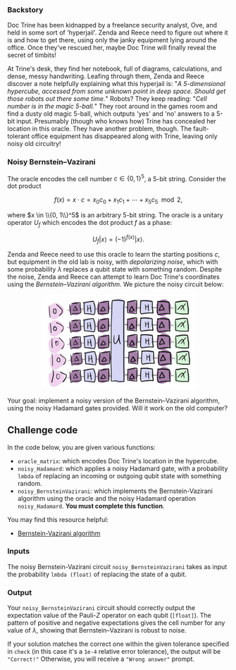 ### Backstory

Doc Trine has been kidnapped by a freelance security analyst, Ove, and
held in some sort of 'hyperjail'. Zenda and Reece need to figure out
where it is and how to get there, using only the janky equipment lying
around the office. Once they've rescued her, maybe Doc Trine will finally
reveal the secret of timbits!

At Trine's desk, they find her notebook, full of diagrams,
calculations, and dense, messy handwriting. Leafing through
them, Zenda and Reece discover a note helpfully explaining
what this hyperjail is: "_A 5-dimensional hypercube, accessed from some
unknown point in deep space. Should get those robots out there some
time._" Robots? They keep reading: "_Cell number is in the magic
5-ball._" They root around in the games room and find a dusty old magic
5-ball, which outputs 'yes' and 'no' answers to a 5-bit input.
Presumably (though who knows how) Trine has concealed her location in
this oracle. They have another problem, though. The fault-tolerant
office equipment has disappeared along with Trine, leaving only noisy
old circuitry!

### Noisy Bernstein–Vazirani

The oracle encodes the cell number $c \in \{0, 1\}^5$, a $5$-bit string.
Consider the dot product

$$
f(x) = x \cdot c = x_0 c_0 + x_1 c_1 + \cdots + x_5 c_5 \mod 2,
$$

where $x \in \\{0, 1\\}^5$ is an arbitrary $5$-bit string. The oracle is
a unitary operator $U_f$ which encodes the dot product $f$
as a phase:

$$
U_f \vert x\rangle = (-1)^{f(x)} \vert x\rangle.
$$

Zenda and Reece need to use this oracle to learn the starting positions
$c$, but equipment in the old lab is noisy, with _depolarizing noise_,
which with some probability $\lambda$ replaces a qubit state with
something random.
Despite the noise, Zenda and Reece can attempt to learn Doc Trine's
coordinates using the _Bernstein–Vazirani algorithm_.
We picture the noisy circuit below:

<center>
<img src="./images/bv.png" alt="Noisy Bernstein-Vazirani" width="350">
</center>

Your goal: implement a noisy version of the Bernstein–Vazirani
algorithm, using the noisy Hadamard gates provided.
Will it work on the old computer?

## Challenge code

In the code below, you are given various functions:

- `oracle_matrix`: which encodes Doc Trine's location in the hypercube.
- `noisy_Hadamard`: which applies a noisy Hadamard gate, with a
  probability `lmbda` of replacing an incoming or outgoing qubit
  state with something random.
- `noisy_BernsteinVazirani`: which implements the Bernstein-Vazirani
  algorithm using the oracle and the noisy Hadamard operation `noisy_Hadamard`. **You must complete this
  function**.

You may find this resource helpful:

- [Bernstein-Vazirani algorithm](https://en.wikipedia.org/wiki/Bernstein%E2%80%93Vazirani_algorithm)

### Inputs

The noisy Bernstein-Vazirani circuit `noisy_BernsteinVazirani` takes as input the
probability `lmbda (float)` of replacing the state of a qubit.

### Output

Your `noisy_BernsteinVazirani` circuit should correctly output the expectation value
of the Pauli-$Z$ operator on each qubit (`[float]`). The pattern of
positive and negative expectations gives the cell number for any value
of $\lambda$, showing that Bernstein–Vazirani is robust to noise.

If your solution matches the correct one within the given tolerance
specified in `check` (in this case it's a `1e-4` relative error
tolerance), the output will be `"Correct!"` Otherwise, you will
receive a `"Wrong answer"` prompt.
